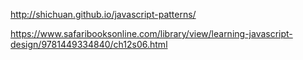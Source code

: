 http://shichuan.github.io/javascript-patterns/

https://www.safaribooksonline.com/library/view/learning-javascript-design/9781449334840/ch12s06.html

